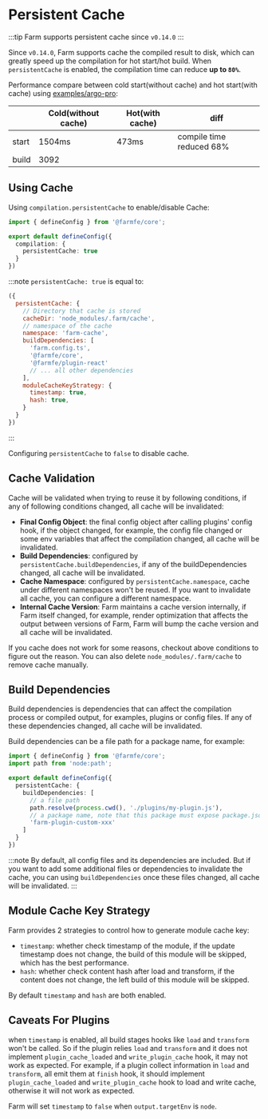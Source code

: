 # Persistent Cache
:::tip
Farm supports persistent cache since `v0.14.0`
:::

Since `v0.14.0`, Farm supports cache the compiled result to disk, which can greatly speed up the compilation for hot start/hot build. When `persistentCache` is enabled, the compilation time can reduce **up to `80%`**.

Performance compare between cold start(without cache) and hot start(with cache) using [examples/argo-pro](https://github.com/farm-fe/farm/tree/main/examples/arco-pro):

||Cold(without cache)|Hot(with cache)| diff |
|---|---|---|---|
|start|1504ms|473ms|compile time reduced 68%|
|build|3092|||

## Using Cache
Using `compilation.persistentCache` to enable/disable Cache:

```ts
import { defineConfig } from '@farmfe/core';

export default defineConfig({
  compilation: {
    persistentCache: true
  }
})
```
:::note
`persistentCache: true` is equal to:
```js
({
  persistentCache: {
    // Directory that cache is stored
    cacheDir: 'node_modules/.farm/cache',
    // namespace of the cache
    namespace: 'farm-cache',
    buildDependencies: [
      'farm.config.ts',
      '@farmfe/core',
      '@farmfe/plugin-react'
      // ... all other dependencies
    ],
    moduleCacheKeyStrategy: {
      timestamp: true,
      hash: true,
    }
  }
})
```
:::

Configuring `persistentCache` to `false` to disable cache.

## Cache Validation
Cache will be validated when trying to reuse it by following conditions, if any of following conditions changed, all cache will be invalidated:
* **Final Config Object**: the final config object after calling plugins' config hook, if the object changed, for example, the config file changed or some env variables that affect the compilation changed, all cache will be invalidated.
* **Build Dependencies**: configured by `persistentCache.buildDependencies`, if any of the buildDependencies changed, all cache will be invalidated.
* **Cache Namespace**: configured by `persistentCache.namespace`, cache under different namespaces won't be reused. If you want to invalidate all cache, you can configure a different namespace.
* **Internal Cache Version**: Farm maintains a cache version internally, if Farm itself changed, for example, render optimization that affects the output between versions of Farm, Farm will bump the cache version and all cache will be invalidated.

If you cache does not work for some reasons, checkout above conditions to figure out the reason. You can also delete `node_modules/.farm/cache` to remove cache manually.

## Build Dependencies
Build dependencies is dependencies that can affect the compilation process or compiled output, for examples, plugins or config files. If any of these dependencies changed, all cache will be invalidated.

Build dependencies can be a file path for a package name, for example:

```ts
import { defineConfig } from '@farmfe/core';
import path from 'node:path';

export default defineConfig({
  persistentCache: {
    buildDependencies: [
      // a file path
      path.resolve(process.cwd(), './plugins/my-plugin.js'),
      // a package name, note that this package must expose package.json
      'farm-plugin-custom-xxx'
    ]
  }
})
```

:::note
By default, all config files and its dependencies are included. But if you want to add some additional files or dependencies to invalidate the cache, you can using `buildDependencies` once these files changed, all cache will be invalidated.
:::

## Module Cache Key Strategy
Farm provides 2 strategies to control how to generate module cache key:

* `timestamp`: whether check timestamp of the module, if the update timestamp does not change, the build of this module will be skipped, which has the best performance.
* `hash`: whether check content hash after load and transform, if the content does not change, the left build of this module will be skipped.

By default `timestamp` and `hash` are both enabled.

## Caveats For Plugins
when `timestamp` is enabled, all build stages hooks like `load` and `transform` won't be called. So if the plugin relies `load` and `transform` and it does not implement `plugin_cache_loaded` and `write_plugin_cache` hook, it may not work as expected. For example, if a plugin collect information in `load` and `transform`, all emit them at `finish` hook, it should implement `plugin_cache_loaded` and `write_plugin_cache` hook to load and write cache, otherwise it will not work as expected.

Farm will set `timestamp` to `false` when `output.targetEnv` is `node`. 

<!-- ## Dive deep into Persistent  -->